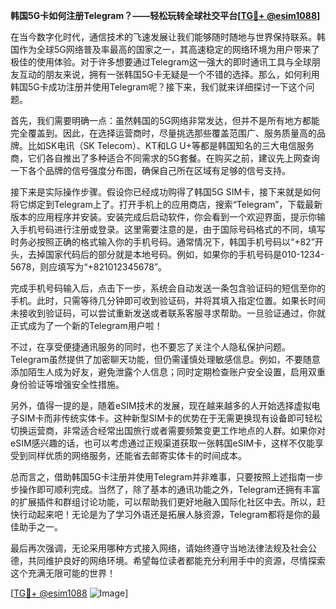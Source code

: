 **韩国5G卡如何注册Telegram？——轻松玩转全球社交平台[[TG💪+ @esim1088](https://t.me/s/esim1088)]**

在当今数字化时代，通信技术的飞速发展让我们能够随时随地与世界保持联系。韩国作为全球5G网络普及率最高的国家之一，其高速稳定的网络环境为用户带来了极佳的使用体验。对于许多想要通过Telegram这一强大的即时通讯工具与全球朋友互动的朋友来说，拥有一张韩国5G卡无疑是一个不错的选择。那么，如何利用韩国5G卡成功注册并使用Telegram呢？接下来，我们就来详细探讨一下这个问题。

首先，我们需要明确一点：虽然韩国的5G网络非常发达，但并不是所有地方都能完全覆盖到。因此，在选择运营商时，尽量挑选那些覆盖范围广、服务质量高的品牌。比如SK电讯（SK Telecom）、KT和LG U+等都是韩国知名的三大电信服务商，它们各自推出了多种适合不同需求的5G套餐。在购买之前，建议先上网查询一下各个品牌的信号强度分布图，确保自己所在区域有足够的信号支持。

接下来是实际操作步骤。假设你已经成功购得了韩国5G SIM卡，接下来就是如何将它绑定到Telegram上了。打开手机上的应用商店，搜索“Telegram”，下载最新版本的应用程序并安装。安装完成后启动软件，你会看到一个欢迎界面，提示你输入手机号码进行注册或登录。这里需要注意的是，由于国际号码格式的不同，填写时务必按照正确的格式输入你的手机号码。通常情况下，韩国手机号码以“+82”开头，去掉国家代码后的部分就是本地号码。例如，如果你的手机号码是010-1234-5678，则应填写为“+821012345678”。

完成手机号码输入后，点击下一步，系统会自动发送一条包含验证码的短信至你的手机。此时，只需等待几分钟即可收到验证码，并将其填入指定位置。如果长时间未接收到验证码，可以尝试重新发送或者联系客服寻求帮助。一旦验证通过，你就正式成为了一个新的Telegram用户啦！

不过，在享受便捷通讯服务的同时，也不要忘了关注个人隐私保护问题。Telegram虽然提供了加密聊天功能，但仍需谨慎处理敏感信息。例如，不要随意添加陌生人成为好友，避免泄露个人信息；同时定期检查账户安全设置，启用双重身份验证等增强安全性措施。

另外，值得一提的是，随着eSIM技术的发展，现在越来越多的人开始选择虚拟电子SIM卡而非传统实体卡。这种新型SIM卡的优势在于无需更换现有设备即可轻松切换运营商，非常适合经常出国旅行或者需要频繁变更工作地点的人群。如果你对eSIM感兴趣的话，也可以考虑通过正规渠道获取一张韩国eSIM卡，这样不仅能享受到同样优质的网络服务，还能省去邮寄实体卡的时间成本。

总而言之，借助韩国5G卡注册并使用Telegram并非难事，只要按照上述指南一步步操作即可顺利完成。当然了，除了基本的通讯功能之外，Telegram还拥有丰富的扩展插件和群组讨论功能，可以帮助我们更好地融入国际化社区中去。所以，赶快行动起来吧！无论是为了学习外语还是拓展人脉资源，Telegram都将是你的最佳助手之一。

最后再次强调，无论采用哪种方式接入网络，请始终遵守当地法律法规及社会公德，共同维护良好的网络环境。希望每位读者都能充分利用手中的资源，尽情探索这个充满无限可能的世界！

[[TG💪+ @esim1088](https://t.me/s/esim1088) ![Image](https://i.postimg.cc/4NQfJmqS/Snipaste-2025-05-13-00-14-12.png)]